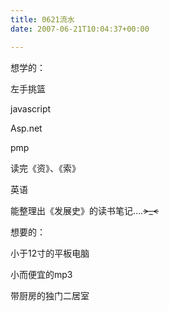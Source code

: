 ```yaml
---
title: 0621流水
date: 2007-06-21T10:04:37+00:00

---
```

想学的：

左手挑篮

javascript

Asp.net

pmp

读完《资》、《索》

英语

能整理出《发展史》的读书笔记&#8230;.~~>_<~~</p> 

想要的：

小于12寸的平板电脑

小而便宜的mp3

带厨房的独门二居室
